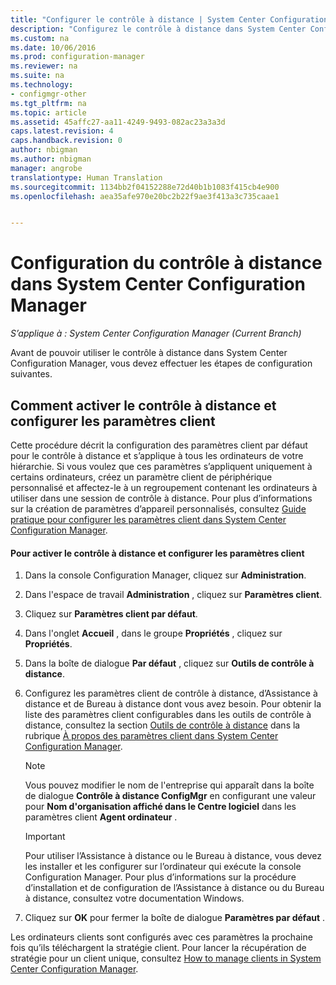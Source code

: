 ```yaml
---
title: "Configurer le contrôle à distance | System Center Configuration Manager"
description: "Configurez le contrôle à distance dans System Center Configuration Manager."
ms.custom: na
ms.date: 10/06/2016
ms.prod: configuration-manager
ms.reviewer: na
ms.suite: na
ms.technology:
- configmgr-other
ms.tgt_pltfrm: na
ms.topic: article
ms.assetid: 45affc27-aa11-4249-9493-082ac23a3a3d
caps.latest.revision: 4
caps.handback.revision: 0
author: nbigman
ms.author: nbigman
manager: angrobe
translationtype: Human Translation
ms.sourcegitcommit: 1134bb2f04152288e72d40b1b1083f415cb4e900
ms.openlocfilehash: aea35afe970e20bc2b22f9ae3f413a3c735caae1


---
```

# <a name="configuring-remote-control-in-system-center-configuration-manager"></a>Configuration du contrôle à distance dans System Center Configuration Manager

*S’applique à : System Center Configuration Manager (Current Branch)*

Avant de pouvoir utiliser le contrôle à distance dans System Center Configuration Manager, vous devez effectuer les étapes de configuration suivantes.  

## <a name="how-to-enable-remote-control-and-configure-client-settings"></a>Comment activer le contrôle à distance et configurer les paramètres client  
 Cette procédure décrit la configuration des paramètres client par défaut pour le contrôle à distance et s’applique à tous les ordinateurs de votre hiérarchie. Si vous voulez que ces paramètres s’appliquent uniquement à certains ordinateurs, créez un paramètre client de périphérique personnalisé et affectez-le à un regroupement contenant les ordinateurs à utiliser dans une session de contrôle à distance. Pour plus d’informations sur la création de paramètres d’appareil personnalisés, consultez [Guide pratique pour configurer les paramètres client dans System Center Configuration Manager](../../../../core/clients/deploy/configure-client-settings.md).  

#### <a name="to-enable-remote-control-and-configure-client-settings"></a>Pour activer le contrôle à distance et configurer les paramètres client  

1.  Dans la console Configuration Manager, cliquez sur **Administration**.  

2.  Dans l'espace de travail **Administration** , cliquez sur **Paramètres client**.  

3.  Cliquez sur **Paramètres client par défaut**.  

4.  Dans l'onglet **Accueil** , dans le groupe **Propriétés** , cliquez sur **Propriétés**.  

5.  Dans la boîte de dialogue **Par défaut**  , cliquez sur **Outils de contrôle à distance**.  

6.  Configurez les paramètres client de contrôle à distance, d’Assistance à distance et de Bureau à distance dont vous avez besoin. Pour obtenir la liste des paramètres client configurables dans les outils de contrôle à distance, consultez la section [Outils de contrôle à distance](../../../../core/clients/deploy/about-client-settings.md#BKMK_RemoteToolsDeviceSettings) dans la rubrique [À propos des paramètres client dans System Center Configuration Manager](../../../../core/clients/deploy/about-client-settings.md).  

    > [!NOTE]  
    >  Vous pouvez modifier le nom de l'entreprise qui apparaît dans la boîte de dialogue **Contrôle à distance ConfigMgr** en configurant une valeur pour **Nom d'organisation affiché dans le Centre logiciel** dans les paramètres client **Agent ordinateur** .  

    > [!IMPORTANT]  
    >  Pour utiliser l’Assistance à distance ou le Bureau à distance, vous devez les installer et les configurer sur l’ordinateur qui exécute la console Configuration Manager. Pour plus d’informations sur la procédure d’installation et de configuration de l’Assistance à distance ou du Bureau à distance, consultez votre documentation Windows.  

7.  Cliquez sur **OK** pour fermer la boîte de dialogue **Paramètres par défaut** .  

 Les ordinateurs clients sont configurés avec ces paramètres la prochaine fois qu’ils téléchargent la stratégie client. Pour lancer la récupération de stratégie pour un client unique, consultez [How to manage clients in System Center Configuration Manager](../../../../core/clients/manage/manage-clients.md).  



<!--HONumber=Nov16_HO1-->


